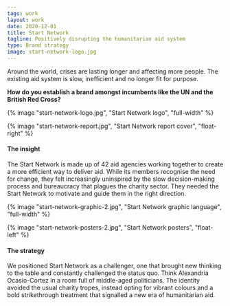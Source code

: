 ```yaml
---
tags: work
layout: work
date: 2020-12-01
title: Start Network
tagline: Positively disrupting the humanitarian aid system
type: Brand strategy
image: start-network-logo.jpg
---
```


Around the world, crises are lasting longer and affecting more people. 
The existing aid system is slow, inefficient and no longer fit for purpose.

**How do you establish a brand amongst incumbents like the UN and the British Red Cross?**

{% image "start-network-logo.jpg", "Start Network logo", "full-width" %}

{% image "start-network-report.jpg", "Start Network report cover", "float-right" %} 

#### The insight 

The Start Network is made up of 42 aid agencies working together to create a more efficient way to deliver aid. While its members recognise the need for change, they felt increasingly uninspired by the slow decision-making process and bureaucracy that plagues the charity sector. They needed the Start Network to motivate and guide them in the right direction. 

{% image "start-network-graphic-2.jpg", "Start Network graphic language", "full-width" %}

{% image "start-network-posters-2.jpg", "Start Network posters", "float-left" %}

#### The strategy 

We positioned Start Network as a challenger, one that brought new thinking to the table and constantly challenged the status quo. Think Alexandria Ocasio-Cortez in a room full of middle-aged politicians. The identity avoided the usual charity tropes, instead opting for vibrant colours and a bold strikethrough treatment that signalled a new era of humanitarian aid. 

